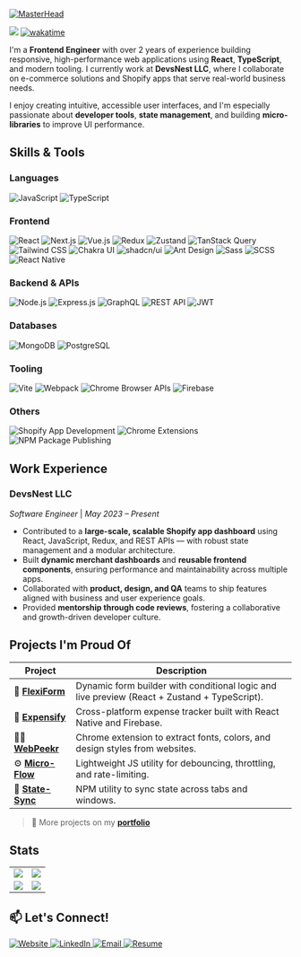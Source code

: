 [![MasterHead](https://i.imgur.com/MT7mAta.png)](https:www.abuhasanrumi.com)

![](https://komarev.com/ghpvc/?username=abuhasanrumi&style=for-the-badge&color=green)
[![wakatime](https://wakatime.com/badge/user/7af46feb-9d95-4ee5-ace2-c27b07d76eab.svg?style=for-the-badge)](https://wakatime.com/@7af46feb-9d95-4ee5-ace2-c27b07d76eab)

I'm a **Frontend Engineer** with over 2 years of experience building responsive, high-performance web applications using **React**, **TypeScript**, and modern tooling. I currently work at **DevsNest LLC**, where I collaborate on e-commerce solutions and Shopify apps that serve real-world business needs.

I enjoy creating intuitive, accessible user interfaces, and I'm especially passionate about **developer tools**, **state management**, and building **micro-libraries** to improve UI performance.

## Skills & Tools

### Languages
<p>
  <img src="https://img.shields.io/badge/JavaScript-ES6+-F7DF1E?style=for-the-badge&logo=javascript&logoColor=black" alt="JavaScript" />
  <img src="https://img.shields.io/badge/TypeScript-007ACC?style=for-the-badge&logo=typescript&logoColor=white" alt="TypeScript" />
</p>

### Frontend
<p>
  <img src="https://img.shields.io/badge/React-20232A?style=for-the-badge&logo=react&logoColor=61DAFB" alt="React" />
  <img src="https://img.shields.io/badge/Next.js-000000?style=for-the-badge&logo=nextdotjs&logoColor=white" alt="Next.js" />
  <img src="https://img.shields.io/badge/Vue.js-35495E?style=for-the-badge&logo=vue.js&logoColor=4FC08D" alt="Vue.js" />
  <img src="https://img.shields.io/badge/Redux-593D88?style=for-the-badge&logo=redux&logoColor=white" alt="Redux" />
  <img src="https://img.shields.io/badge/Zustand-000000?style=for-the-badge&logo=Zustand&logoColor=white" alt="Zustand" />
  <img src="https://img.shields.io/badge/TanStack_Query-FF4154?style=for-the-badge&logo=reactquery&logoColor=white" alt="TanStack Query" />
  <img src="https://img.shields.io/badge/Tailwind_CSS-38B2AC?style=for-the-badge&logo=tailwind-css&logoColor=white" alt="Tailwind CSS" />
  <img src="https://img.shields.io/badge/Chakra_UI-319795?style=for-the-badge&logo=chakraui&logoColor=white" alt="Chakra UI" />
  <img src="https://img.shields.io/badge/shadcn/ui-000000?style=for-the-badge&logo=vercel&logoColor=white" alt="shadcn/ui" />
  <img src="https://img.shields.io/badge/Ant_Design-0170FE?style=for-the-badge&logo=antdesign&logoColor=white" alt="Ant Design" />
  <img src="https://img.shields.io/badge/Sass-CC6699?style=for-the-badge&logo=sass&logoColor=white" alt="Sass" />
  <img src="https://img.shields.io/badge/SCSS-CC6699?style=for-the-badge&logo=sass&logoColor=white" alt="SCSS" />
  <img src="https://img.shields.io/badge/React_Native-20232A?style=for-the-badge&logo=react&logoColor=61DAFB" alt="React Native" />
</p> 

### Backend & APIs
<p>
  <img src="https://img.shields.io/badge/Node.js-339933?style=for-the-badge&logo=nodedotjs&logoColor=white" alt="Node.js" />
  <img src="https://img.shields.io/badge/Express.js-000000?style=for-the-badge&logo=express&logoColor=white" alt="Express.js" />
  <img src="https://img.shields.io/badge/GraphQL-E10098?style=for-the-badge&logo=graphql&logoColor=white" alt="GraphQL" />
  <img src="https://img.shields.io/badge/REST_API-25A162?style=for-the-badge&logo=fastapi&logoColor=white" alt="REST API" />
  <img src="https://img.shields.io/badge/JWT-000000?style=for-the-badge&logo=JSON%20web%20tokens&logoColor=white" alt="JWT" />
</p>

### Databases
<p>
  <img src="https://img.shields.io/badge/MongoDB-4EA94B?style=for-the-badge&logo=mongodb&logoColor=white" alt="MongoDB" />
  <img src="https://img.shields.io/badge/PostgreSQL-316192?style=for-the-badge&logo=postgresql&logoColor=white" alt="PostgreSQL" />
</p>

### Tooling
<p>
  <img src="https://img.shields.io/badge/Vite-646CFF?style=for-the-badge&logo=vite&logoColor=white" alt="Vite" />
  <img src="https://img.shields.io/badge/Webpack-8DD6F9?style=for-the-badge&logo=webpack&logoColor=black" alt="Webpack" />
  <img src="https://img.shields.io/badge/Chrome_Browser_APIs-5F6368?style=for-the-badge&logo=googlechrome&logoColor=white" alt="Chrome Browser APIs" />
  <img src="https://img.shields.io/badge/Firebase-FFCA28?style=for-the-badge&logo=firebase&logoColor=black" alt="Firebase" />
</p>

### Others
<p>
  <img src="https://img.shields.io/badge/Shopify_App_Dev-96bf48?style=for-the-badge&logo=shopify&logoColor=white" alt="Shopify App Development" />
  <img src="https://img.shields.io/badge/Chrome_Extensions-4285F4?style=for-the-badge&logo=googlechrome&logoColor=white" alt="Chrome Extensions" />
  <img src="https://img.shields.io/badge/NPM_Packages-CC3534?style=for-the-badge&logo=npm&logoColor=white" alt="NPM Package Publishing" />
</p>

## Work Experience

### **DevsNest LLC**  
*Software Engineer* | *May 2023 – Present*

- Contributed to a **large-scale, scalable Shopify app dashboard** using React, JavaScript, Redux, and REST APIs — with robust state management and a modular architecture.
- Built **dynamic merchant dashboards** and **reusable frontend components**, ensuring performance and maintainability across multiple apps.
- Collaborated with **product, design, and QA** teams to ship features aligned with business and user experience goals.
- Provided **mentorship through code reviews**, fostering a collaborative and growth-driven developer culture.

## Projects I'm Proud Of

| Project | Description |
|--------|-------------|
| 🔧 [**FlexiForm**](https://github.com/abuhasanrumi/flexiform) | Dynamic form builder with conditional logic and live preview (React + Zustand + TypeScript). |
| 💸 [**Expensify**](https://github.com/abuhasanrumi/expensify) | Cross-platform expense tracker built with React Native and Firebase. |
| 🕵️‍♂️ [**WebPeekr**](https://github.com/abuhasanrumi/webpeekr) | Chrome extension to extract fonts, colors, and design styles from websites. |
| ⚙️ [**Micro-Flow**](https://github.com/abuhasanrumi/micro-flow) | Lightweight JS utility for debouncing, throttling, and rate-limiting. |
| 🔄 [**State-Sync**](https://github.com/abuhasanrumi/state-sync) | NPM utility to sync state across tabs and windows. |

> 🧭 More projects on my [**portfolio**](https://www.itsrumi.com)

## Stats

<table>
  <tr>
    <td align="center">
      <img src="https://github-readme-stats.vercel.app/api?username=abuhasanrumi&theme=vue-dark&show_icons=true&hide_border=true&count_private=true" />
    </td>
    <td align="center">
      <img src="https://github-readme-streak-stats.herokuapp.com/?user=abuhasanrumi&theme=vue-dark&hide_border=true" />
    </td>
  </tr>
  <tr>
    <td align="center">
      <img src="https://duolingo-stats-card.vercel.app/api?username=abuhasanrumi&theme=cobalt2&sort=xp" />
    </td>
    <td align="center">
      <img src="https://github-readme-stats.vercel.app/api/top-langs/?username=abuhasanrumi&theme=vue-dark&show_icons=true&hide_border=true&layout=compact" />
    </td>
  </tr>
</table>

## 📫 Let's Connect!

<p align="left">
  <a href="https://www.itsrumi.com" target="_blank">
    <img src="https://img.shields.io/badge/Website-itsrumi.com-0A66C2?style=for-the-badge&logo=Google-Chrome&logoColor=white" alt="Website" />
  </a>
  <a href="https://www.linkedin.com/in/abuhasanrumi" target="_blank">
    <img src="https://img.shields.io/badge/LinkedIn-abuhasanrumi-0A66C2?style=for-the-badge&logo=linkedin&logoColor=white" alt="LinkedIn" />
  </a>
  <a href="mailto:message.rumi2@gmail.com" target="_blank">
    <img src="https://img.shields.io/badge/Email-message.rumi2@gmail.com-D14836?style=for-the-badge&logo=gmail&logoColor=white" alt="Email" />
  </a>
  <a href="https://itsrumi.com/resume" target="_blank">
    <img src="https://img.shields.io/badge/Resume-4CAF50?style=for-the-badge&logo=googledocs&logoColor=white" alt="Resume" />
  </a>
</p>
